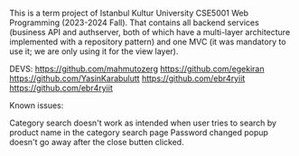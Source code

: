 This is a term project of Istanbul Kultur University CSE5001 Web Programming (2023-2024 Fall). That contains all backend services (business API and authserver, both of which have a multi-layer architecture implemented with a repository pattern) 
and one MVC (it was mandatory to use it; we are only using it for the view layer).

DEVS:
https://github.com/mahmutozerg
https://github.com/egekiran
https://github.com/YasinKarabulutt
https://github.com/ebr4ryiit
https://github.com/ebr4ryiit

Known issues:

Category search doesn't work as intended when user tries to search by product name in the category search page
Password changed popup doesn't go away after the close butten clicked.
